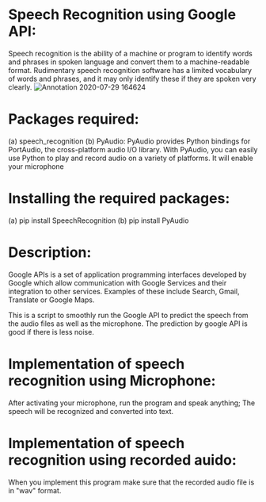 # Speech Recognition using Google API:
Speech recognition is the ability of a machine or program to identify words and phrases in spoken language and convert them to a machine-readable format.
Rudimentary speech recognition software has a limited vocabulary of words and phrases, and it may only identify these if they are spoken very clearly.
![Annotation 2020-07-29 164624](https://user-images.githubusercontent.com/68856803/88793863-2353b780-d1bb-11ea-974a-d16a51d7a2c3.png)





# Packages required:
(a) speech_recognition
(b) PyAudio: PyAudio provides Python bindings for PortAudio, the cross-platform audio I/O library. With PyAudio, you can easily use Python to play and record audio on a variety of platforms. It will enable your microphone

# Installing the required packages:
(a) pip install SpeechRecognition
(b) pip install PyAudio

# Description:
Google APIs is a set of application programming interfaces developed by Google which allow communication with Google Services and their integration to other services. 
Examples of these include Search, Gmail, Translate or Google Maps.

This is a script to smoothly run the Google API to predict the speech from the audio files as well as the microphone. The prediction by google API is good if there is less noise. 

# Implementation of speech recognition using Microphone:
After activating your microphone, run the program and speak anything; The speech will be recognized and converted into text.

# Implementation of speech recognition using recorded auido:
When you implement this program make sure that the recorded audio file is in "wav" format.

